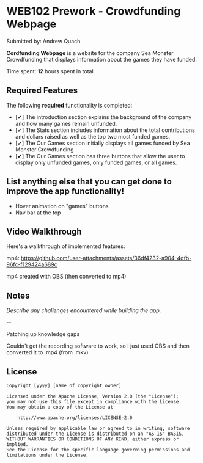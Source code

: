 # WEB102 Prework - Crowdfunding Webpage

Submitted by: Andrew Quach

**Cordfunding Webpage** is a website for the company Sea Monster Crowdfunding that displays information about the games they have funded.

Time spent: **12** hours spent in total

## Required Features

The following **required** functionality is completed:

* [✔] The introduction section explains the background of the company and how many games remain unfunded.
* [✔] The Stats section includes information about the total contributions and dollars raised as well as the top two most funded games.
* [✔] The Our Games section initially displays all games funded by Sea Monster Crowdfunding
* [✔] The Our Games section has three buttons that allow the user to display only unfunded games, only funded games, or all games.
  

List anything else that you can get done to improve the app functionality!
---
* Hover animation on "games" buttons
* Nav bar at the top
      

## Video Walkthrough

Here's a walkthrough of implemented features:

mp4:
https://github.com/user-attachments/assets/36df4232-a904-4dfb-96fc-f129424a689c

mp4 created with OBS (then converted to mp4)


## Notes

*Describe any challenges encountered while building the app.*

--

Patching up knowledge gaps

Couldn't get the recording software to work, so I just used OBS and then converted it to .mp4 (from .mkv)


## License

    Copyright [yyyy] [name of copyright owner]

    Licensed under the Apache License, Version 2.0 (the "License");
    you may not use this file except in compliance with the License.
    You may obtain a copy of the License at

        http://www.apache.org/licenses/LICENSE-2.0

    Unless required by applicable law or agreed to in writing, software
    distributed under the License is distributed on an "AS IS" BASIS,
    WITHOUT WARRANTIES OR CONDITIONS OF ANY KIND, either express or implied.
    See the License for the specific language governing permissions and
    limitations under the License.
